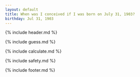 ```yaml
---
layout: default
title: When was I conceived if I was born on July 31, 1903?
birthday: Jul 31, 1903
---
```


{% include header.md %}

{% include guess.md %}

{% include calculate.md %}

{% include safety.md %}

{% include footer.md %}



